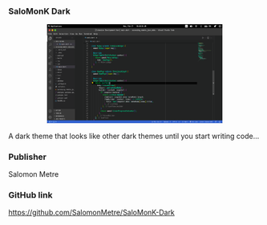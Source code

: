 ### SaloMonK Dark

<p align="center">
  <img src="images/SaloMonK Dark.png" width="350" title="hover text">
</p>
A dark theme that looks like other dark themes until you start writing code...

### Publisher
Salomon Metre

### GitHub link
https://github.com/SalomonMetre/SaloMonK-Dark


